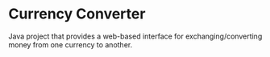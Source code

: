 # Currency Converter

Java project that provides a web-based interface for exchanging/converting money from one currency to another. 
<!-- It is developed using Ajax, Java servlets web features. -->